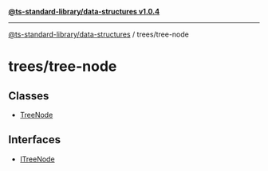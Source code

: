 [**@ts-standard-library/data-structures v1.0.4**](../../README.md)

***

[@ts-standard-library/data-structures](../../modules.md) / trees/tree-node

# trees/tree-node

## Classes

- [TreeNode](classes/TreeNode.md)

## Interfaces

- [ITreeNode](interfaces/ITreeNode.md)
